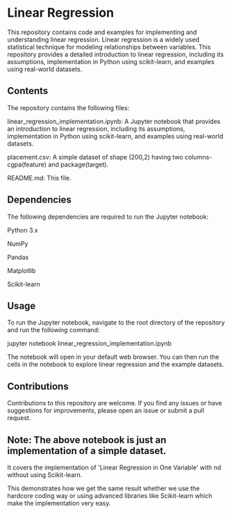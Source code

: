 # Linear Regression

This repository contains code and examples for implementing and understanding linear regression. Linear regression is a widely used statistical technique for modeling relationships between variables. This repository provides a detailed introduction to linear regression, including its assumptions, implementation in Python using scikit-learn, and examples using real-world datasets.

## Contents
The repository contains the following files:

linear_regression_implementation.ipynb: A Jupyter notebook that provides an introduction to linear regression, including its assumptions, implementation in Python using scikit-learn, and examples using real-world datasets.

placement.csv: A simple dataset of shape (200,2) having two columns- cgpa(feature) and package(target).

README.md: This file.


## Dependencies
The following dependencies are required to run the Jupyter notebook:

Python 3.x

NumPy

Pandas

Matplotlib

Scikit-learn


## Usage
To run the Jupyter notebook, navigate to the root directory of the repository and run the following command:

jupyter notebook linear_regression_implementation.ipynb

The notebook will open in your default web browser. You can then run the cells in the notebook to explore linear regression and the example datasets.

## Contributions

Contributions to this repository are welcome. If you find any issues or have suggestions for improvements, please open an issue or submit a pull request.

## Note: The above notebook is just an implementation of a simple dataset.

It covers the implementation of 'Linear Regression in One Variable' with nd without using Scikit-learn.

This demonstrates how we get the same result whether we use the hardcore coding way or using advanced libraries like Scikit-learn which make the implementation very easy.
